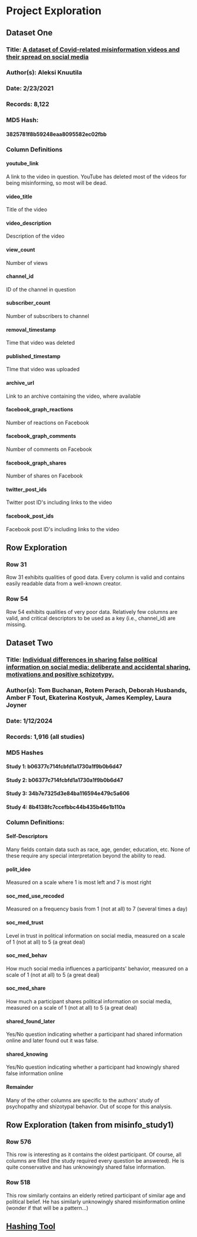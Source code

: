 # Project Exploration
## Dataset One
### Title: [A dataset of Covid-related misinformation videos and their spread on social media](https://zenodo.org/records/4557828)
### Author(s): Aleksi Knuutila
### Date: 2/23/2021
### Records: 8,122
### MD5 Hash: 
#### 3825781f8b59248eaa8095582ec02fbb
### Column Definitions
#### youtube_link
A link to the video in question. YouTube has deleted most of the videos for being misinforming, so most will be dead.
#### video_title
Title of the video
#### video_description
Description of the video
#### view_count
Number of views
#### channel_id
ID of the channel in question
#### subscriber_count
Number of subscribers to channel
#### removal_timestamp
Time that video was deleted
#### published_timestamp
TIme that video was uploaded
#### archive_url
Link to an archive containing the video, where available
#### facebook_graph_reactions
Number of reactions on Facebook
#### facebook_graph_comments
Number of comments on Facebook
#### facebook_graph_shares
Number of shares on Facebook
#### twitter_post_ids
Twitter post ID's including links to the video
#### facebook_post_ids
Facebook post ID's including links to the video
## Row Exploration
### Row 31
Row 31 exhibits qualities of good data. Every column is valid and contains easily readable data from a well-known creator.
### Row 54
Row 54 exhibits qualities of very poor data. Relatively few columns are valid, and critical descriptors to be used as a key (i.e., channel_id) are missing. 

## Dataset Two
### Title: [Individual differences in sharing false political information on social media: deliberate and accidental sharing, motivations and positive schizotypy.](https://pmc.ncbi.nlm.nih.gov/articles/PMC11206957/)
### Author(s): Tom Buchanan, Rotem Perach, Deborah Husbands, Amber F Tout, Ekaterina Kostyuk, James Kempley, Laura Joyner
### Date: 1/12/2024
### Records: 1,916 (all studies)
### MD5 Hashes
#### Study 1: b06377c714fcbfd1a1730a1f9b0b6d47
#### Study 2: b06377c714fcbfd1a1730a1f9b0b6d47
#### Study 3: 34b7e7325d3e84ba116594e479c5a606
#### Study 4: 8b4138fc7ccefbbc44b435b46e1b110a
### Column Definitions:
#### Self-Descriptors
Many fields contain data such as race, age, gender, education, etc. None of these require any special interpretation beyond the ability to read.
#### polit_ideo
Measured on a scale where 1 is most left and 7 is most right
#### soc_med_use_recoded
Measured on a frequency basis from 1 (not at all) to 7 (several times a day)
#### soc_med_trust
Level in trust in political information on social media, measured on a scale of 1 (not at all) to 5 (a great deal)
#### soc_med_behav
How much social media influences a participants' behavior, measured on a scale of 1 (not at all) to 5 (a great deal)
#### soc_med_share
How much a participant shares political information on social media, measured on a scale of 1 (not at all) to 5 (a great deal)
#### shared_found_later
Yes/No question indicating whether a participant had shared information online and later found out it was false.
#### shared_knowing
Yes/No question indicating whether a participant had knowingly shared false information online
#### Remainder
Many of the other columns are specific to the authors' study of psychopathy and shizotypal behavior. Out of scope for this analysis. 
## Row Exploration (taken from misinfo_study1)
### Row 576
This row is interesting as it contains the oldest participant. Of course, all columns are filled (the study required every question be answered). He is quite conservative and has unknowingly shared false information. 
### Row 518
This row similarly contains an elderly retired participant of similar age and political belief. He has similarly unknowingly shared misinformation online (wonder if that will be a pattern...)
## [Hashing Tool](https://emn178.github.io/online-tools/md5_checksum.html)